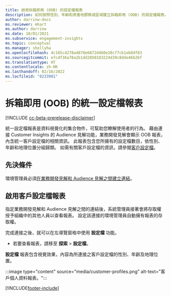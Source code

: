 ```yaml
---
title: 啟用拆箱即用 (OOB) 的設定檔報表
description: 如何按照性別、年齡和原產地郡縣或區域建立拆箱即用 (OOB) 的設定檔報表。
author: darrinw-docs
ms.reviewer: mhart
ms.author: darrinw
ms.date: 10/01/2021
ms.subservice: engagement-insights
ms.topic: conceptual
ms.manager: shellyha
ms.openlocfilehash: 4c165c4278a4870e6872d460e20cf7cb1eb8df83
ms.sourcegitcommit: e7cdf36a78a2b1dd2850183224d39c8dde46b26f
ms.translationtype: HT
ms.contentlocale: zh-HK
ms.lasthandoff: 02/16/2022
ms.locfileid: "8233981"
---
```

# <a name="out-of-box-oob-unified-profile-reports"></a>拆箱即用 (OOB) 的統一設定檔報表

[!INCLUDE [cc-beta-prerelease-disclaimer](includes/cc-beta-prerelease-disclaimer.md)]

統一設定檔報表是資料視覺化的集合物件，可幫助您瞭解使用者的行為。 藉由連接 Customer Insights 的 Audience 見解功能，業務開發見解會顯示 OOB 報表，內含統一客戶設定檔的相關資訊。 此報表包含您所擁有的設定檔數目，依性別、年齡和地理位置分組歸類。 如需有關客戶設定檔的資訊，請參閱[客戶設定檔](../audience-insights/customer-profiles.md)。

## <a name="prerequisites"></a>先決條件

環境管理員必須[在業務開發見解和 Audience 見解之間建立連結](integrate-audience-insights-engagement-insights.md)。

## <a name="enable-the-customer-profile-report"></a>啟用客戶設定檔報表

指定業務開發見解和 Audience 見解之間的連結後，系統管理員接著會將存取權授予組織中的其他人員以查看報表。 設定該連接的環境管理員自動擁有報表的存取權。 

完成連接之後，就可以在左導覽窗格中使用 **設定檔** 功能。 

- 若要查看報表，請移至 **探索** > **設定檔**。

**設定檔** 報表包含視覺效果，內容為所連接之客戶設定檔的性別、年齡及地理位置。

:::image type="content" source="media/customer-profiles.png" alt-text="客戶個人資料報表。":::

[!INCLUDE[footer-include](../includes/footer-banner.md)]
